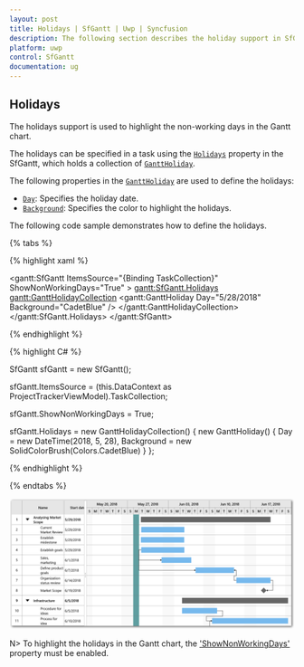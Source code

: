 ```yaml
---
layout: post
title: Holidays | SfGantt | Uwp | Syncfusion
description: The following section describes the holiday support in SfGantt.
platform: uwp
control: SfGantt
documentation: ug
---
```


## Holidays

The holidays support is used to highlight the non-working days in the Gantt chart.

The holidays can be specified in a task using the [`Holidays`](https://help.syncfusion.com/cr/cref_files/uwp/Syncfusion.SfGantt.UWP~Syncfusion.UI.Xaml.Gantt.SfGantt~Holidays.html) property in the SfGantt, which holds a collection of [`GanttHoliday`](https://help.syncfusion.com/cr/uwp/Syncfusion.SfGantt.UWP~Syncfusion.UI.Xaml.Gantt.SfGantt~Holidays.html).

The following properties in the [`GanttHoliday`](https://help.syncfusion.com/cr/uwp/Syncfusion.SfGantt.UWP~Syncfusion.UI.Xaml.Gantt.SfGantt~Holidays.html) are used to define the holidays:

* [`Day`](https://help.syncfusion.com/cr/cref_files/uwp/Syncfusion.SfGantt.UWP~Syncfusion.UI.Xaml.Gantt.GanttHoliday~Day.html): Specifies the holiday date.
* [`Background`](https://help.syncfusion.com/cr/cref_files/uwp/Syncfusion.SfGantt.UWP~Syncfusion.UI.Xaml.Gantt.GanttHoliday~Background.html): Specifies the color to highlight the holidays.

The following code sample demonstrates how to define the holidays.

{% tabs %}

{% highlight xaml %}

<gantt:SfGantt ItemsSource="{Binding TaskCollection}" ShowNonWorkingDays="True" >
    <gantt:SfGantt.Holidays>
        <gantt:GanttHolidayCollection>
            <gantt:GanttHoliday Day="5/28/2018"
                                Background="CadetBlue" />
        </gantt:GanttHolidayCollection>
    </gantt:SfGantt.Holidays>
</gantt:SfGantt>

{% endhighlight %}

{% highlight C# %}

SfGantt sfGantt = new SfGantt();

sfGantt.ItemsSource = (this.DataContext as ProjectTrackerViewModel).TaskCollection;

sfGantt.ShowNonWorkingDays = True;

sfGantt.Holidays = new GanttHolidayCollection()
{
    new GanttHoliday()
    {
        Day = new DateTime(2018, 5, 28),
        Background = new SolidColorBrush(Colors.CadetBlue)
    }
};

{% endhighlight %}

{% endtabs %}

![](SfGantt_images/Holidays.png)

N> To highlight the holidays in the Gantt chart, the ['ShowNonWorkingDays'](https://help.syncfusion.com/cr/uwp/Syncfusion.SfGantt.UWP~Syncfusion.UI.Xaml.Gantt.SfGantt~ShowNonWorkingDays.html) property must be enabled.
